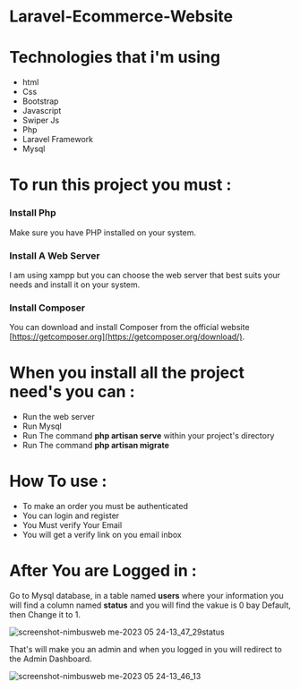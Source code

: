 # Laravel-Ecommerce-Website

# Technologies that i'm using

<ul>
  <li>html</li>
  <li>Css</li>
  <li>Bootstrap</li>
  <li>Javascript</li>
  <li>Swiper Js</li>
  <li>Php</li>
  <li>Laravel Framework</li>
  <li>Mysql</li>
</ul>

# To run this project you must :
  
 ### Install Php
 
 Make sure you have PHP installed on your system.
 
 ### Install A Web Server
 
 I am using xampp but you can choose the web server that best suits your needs and install it on your system.
 
 ### Install Composer
  
 You can download and install Composer from the official website [https://getcomposer.org](https://getcomposer.org/download/).
 
 # When you install all the project need's you can :
 
 <ul>
  <li>Run the web server</li>
  <li>Run Mysql</li>
  <li>Run The command <b>php artisan serve</b> within your project's directory</li>
  <li>Run The command <b>php artisan migrate</b></li>
</ul>

 # How To use :
 
<ul>
  <li>To make an order you must be authenticated </li>
  <li>You can login and register</li>
  <li>You Must verify Your Email</li>
  <li>You will get a verify link on you email inbox</li>
</ul>

 # After You are Logged in :
 
Go to Mysql database, in a table named <b>users</b> where your information you will find a column named <b>status</b> and you
will find the vakue is 0 bay Default, then Change it to 1. 

![screenshot-nimbusweb me-2023 05 24-13_47_29status](https://github.com/nabilaithoummad/Laravel-Ecommerce-Website/assets/122677418/01df3469-58f7-4970-96d8-9e3b88691593)

That's will make you an admin and when you logged in you will redirect to the Admin Dashboard.

![screenshot-nimbusweb me-2023 05 24-13_46_13](https://github.com/nabilaithoummad/Laravel-Ecommerce-Website/assets/122677418/1d8b4793-14ff-406e-8dfd-2f41fc4bf8ff)

 
